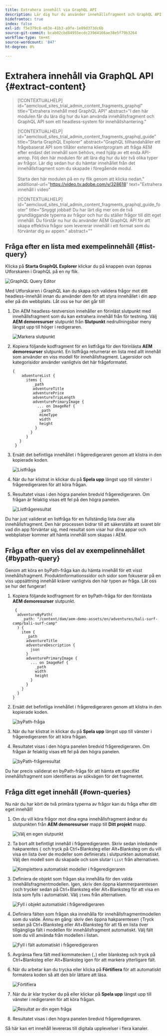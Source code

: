 ```yaml
---
title: Extrahera innehåll via GraphQL API
description: Lär dig hur du använder innehållsfragment och GraphQL API som ett headless-system för innehållshantering.
hidefromtoc: true
index: false
exl-id: f5e379c8-e63e-41b3-a9fe-1e89d373dc6b
source-git-commit: bcab02cbd84955ecdc239d4166ae38e5f79b3264
workflow-type: tm+mt
source-wordcount: '847'
ht-degree: 0%

---
```



# Extrahera innehåll via GraphQL API {#extract-content}

>[!CONTEXTUALHELP]
>id="aemcloud_sites_trial_admin_content_fragments_graphql"
>title="Extrahera innehåll med GraphQL API"
>abstract="I den här modulen får du lära dig hur du kan använda innehållsfragment och GraphQL API som ett headless-system för innehållshantering."

>[!CONTEXTUALHELP]
>id="aemcloud_sites_trial_admin_content_fragments_graphql_guide"
>title="Starta GraphQL Explorer"
>abstract="GraphQL tillhandahåller ett frågebaserat API som tillåter externa klientprogram att fråga AEM efter endast det innehåll som behövs, med hjälp av ett enda API-anrop. Följ den här modulen för att lära dig hur du kör två olika typer av frågor. Lär dig sedan hur du hämtar innehållet från det innehållsfragment som du skapade i föregående modul.<br><br>Starta den här modulen på en ny flik genom att klicka nedan."
>additional-url="https://video.tv.adobe.com/v/328618" text="Extrahera innehåll i video"

>[!CONTEXTUALHELP]
>id="aemcloud_sites_trial_admin_content_fragments_graphql_guide_footer"
>title="Snyggt jobbat! Du har lärt dig mer om de två grundläggande typerna av frågor och hur du ställer frågor till ditt eget innehåll. Du förstår nu hur du använder AEM GraphQL API för att skapa effektiva frågor som levererar innehåll i ett format som du förväntar dig av appen."
>abstract=""

## Fråga efter en lista med exempelinnehåll {#list-query}

Klicka på **Starta GraphQL Explorer** klickar du på knappen ovan öppnas Utforskaren i GraphQL på en ny flik.

![GraphQL Query Editor](assets/extract-content/query-editor.png)

Med Utforskaren i GraphQL kan du skapa och validera frågor mot ditt headless-innehåll innan du använder dem för att styra innehållet i din app eller på din webbplats. Låt oss se hur det går till!

1. Din AEM headless-testversion innehåller en förinläst slutpunkt med innehållsfragment som du kan extrahera innehåll från för testning. Välj **AEM demoresurser** slutpunkt från **Slutpunkt** nedrullningsbar meny längst upp till höger i redigeraren.

   ![Markera slutpunkt](assets/extract-content/select-endpoint.png)

1. Kopiera följande kodfragment för en listfråga för den förinlästa **AEM demoresurser** slutpunkt. En listfråga returnerar en lista med allt innehåll som använder en viss modell för innehållsfragment. Lagersidor och kategorisidor använder vanligtvis det här frågeformatet.

   ```text
   {
       adventureList {
         items {
            _path
            adventureTitle
            adventurePrice
            adventureTripLength
            adventurePrimaryImage {
              ... on ImageRef {
               _path
               mimeType
               width
               height
             }
           }
         }
      }
    }
   ```

1. Ersätt det befintliga innehållet i frågeredigeraren genom att klistra in den kopierade koden.

   ![Listfråga](assets/extract-content/list-query.png)

1. När du har klistrat in klickar du på **Spela upp** längst upp till vänster i frågeredigeraren för att köra frågan.

1. Resultatet visas i den högra panelen bredvid frågeredigeraren. Om frågan är felaktig visas ett fel på den högra panelen.

   ![Listfrågeresultat](assets/extract-content/list-query-results.png)

Du har just validerat en listfråga för en fullständig lista över alla innehållsfragment. Den här processen bidrar till att säkerställa att svaret blir vad din app förväntar sig, med resultat som visar hur dina appar och webbplatser kommer att hämta innehåll som skapas i AEM.

## Fråga efter en viss del av exempelinnehållet {#bypath-query}

Genom att köra en byPath-fråga kan du hämta innehåll för ett visst innehållsfragment. Produktinformationssidor och sidor som fokuserar på en viss uppsättning innehåll kräver vanligtvis den här typen av fråga. Låt oss se hur det fungerar!

1. Kopiera följande kodfragment för en byPath-fråga för den förinlästa **AEM demoresurser** slutpunkt.

   ```text
    {
     adventureByPath(
       _path: "/content/dam/aem-demo-assets/en/adventures/bali-surf-camp/bali-surf-camp"
     ) {
       item {
         _path
         adventureTitle
         adventureDescription {
           json
         }
         adventurePrimaryImage {
           ... on ImageRef {
             _path
             width
             height
           }
         }
       }
     }
   }
   ```

1. Ersätt det befintliga innehållet i frågeredigeraren genom att klistra in den kopierade koden.

   ![byPath-fråga](assets/extract-content/bypath-query.png)

1. När du har klistrat in klickar du på **Spela upp** längst upp till vänster i frågeredigeraren för att köra frågan.

1. Resultatet visas i den högra panelen bredvid frågeredigeraren. Om frågan är felaktig visas ett fel på den högra panelen.

   ![byPath-frågeresultat](assets/extract-content/bypath-query-results.png)

Du har precis validerat en byPath-fråga för att hämta ett specifikt innehållsfragment som identifieras av sökvägen för det fragmentet.

## Fråga ditt eget innehåll {#own-queries}

Nu när du har kört de två primära typerna av frågor kan du fråga efter ditt eget innehåll!

1. Om du vill köra frågor mot dina egna innehållsfragment ändrar du slutpunkten från **AEM demoresurser** mapp till **Ditt projekt** mapp.

   ![Välj en egen slutpunkt](assets/extract-content/select-endpoint.png)

1. Ta bort allt befintligt innehåll i frågeredigeraren. Skriv sedan inledande hakparentes `{` och tryck på Ctrl+Blanksteg eller Alt+Blanksteg om du vill visa en lista över de modeller som definierats i slutpunkten automatiskt. Välj den modell som du skapade och som slutar i `List` från alternativen.

   ![Komplettera automatiskt modeller i frågeredigeraren](assets/extract-content/auto-complete-models.png)

1. Definiera de objekt som frågan ska innehålla för den valda innehållsfragmentmodellen. Igen, skriv den öppna klammerparentesen `{`och trycker sedan på Ctrl+Blanksteg eller Alt+Blanksteg för att visa en lista som fylls i automatiskt. Välj `items` från alternativen.

   ![Fyll i objekt automatiskt i frågeredigeraren](assets/extract-content/auto-complete-items.png)

1. Definiera fälten som frågan ska innehålla för innehållsfragmentmodellen som du valde. Ännu en gång: skriv den öppna hakparentesen `{`Tryck sedan på Ctrl+Blanksteg eller Alt+Blanksteg för att få en lista över tillgängliga fält i modellen för innehållsfragment automatiskt. Välj fält som du vill använda från modellen i listan.

   ![Fyll i fält automatiskt i frågeredigeraren](assets/extract-content/auto-complete-fields.png)

1. Avgränsa flera fält med kommatecken (`,`) eller blanksteg och tryck på Ctrl+Blanksteg eller Alt+Blanksteg igen för att markera ytterligare fält.

1. När du arbetar kan du trycka eller klicka på **Förtifiera** för att automatiskt formatera koden så att den blir lättare att läsa.

   ![Förtifiera](assets/extract-content/prettify.png)

1. När du är klar trycker du på eller klickar på **Spela upp** längst upp till vänster i redigeraren för att köra frågan.

   ![Resultat av din egen fråga](assets/extract-content/custom-query-results.png)

1. Resultatet visas i den högra panelen bredvid frågeredigeraren.

Så här kan ert innehåll levereras till digitala upplevelser i flera kanaler.
